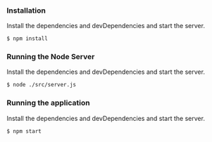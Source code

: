 
### Installation

Install the dependencies and devDependencies and start the server.

```sh
$ npm install
```
### Running the Node Server

Install the dependencies and devDependencies and start the server.

```sh
$ node ./src/server.js
```

### Running the application

Install the dependencies and devDependencies and start the server.

```sh
$ npm start
```